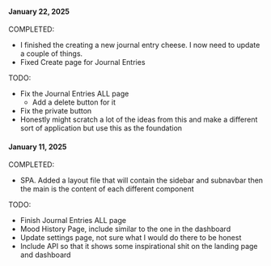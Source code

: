 #### January 22, 2025
COMPLETED:
- I finished the creating a new journal entry cheese. I now need to update a couple of things. 
- Fixed Create page for Journal Entries

TODO:
- Fix the Journal Entries ALL page
  - Add a delete button for it 
- Fix the private button
- Honestly might scratch a lot of the ideas from this and make a different sort of application but use this as the foundation


#### January 11, 2025
COMPLETED: 
- SPA. Added a layout file that will contain the sidebar and subnavbar then the main is the content of each different component

TODO:
- Finish Journal Entries ALL page
- Mood History Page, include similar to the one in the dashboard
- Update settings page, not sure what I would do there to be honest
- Include API so that it shows some inspirational shit on the landing page and dashboard
